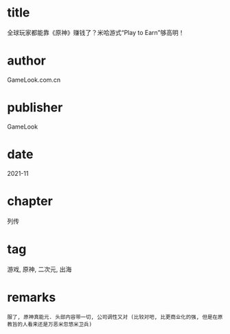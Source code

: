 # title
全球玩家都能靠《原神》赚钱了？米哈游式“Play to Earn”够高明！

# author
GameLook.com.cn

# publisher
GameLook

# date
2021-11

# chapter
列传

# tag
游戏, 原神, 二次元, 出海

# remarks
`服了, 原神真能元. 头部内容带一切, 公司调性又对 (比较对吧, 比更商业化的强, 但是在原教旨的人看来还是万恶米忽悠米卫兵)`

